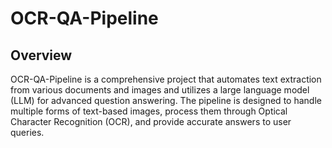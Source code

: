 # OCR-QA-Pipeline

## Overview

OCR-QA-Pipeline is a comprehensive project that automates text extraction from various documents and images and utilizes a large language model (LLM) for advanced question answering. The pipeline is designed to handle multiple forms of text-based images, process them through Optical Character Recognition (OCR), and provide accurate answers to user queries.
